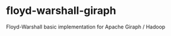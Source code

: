 floyd-warshall-giraph
=====================

Floyd-Warshall basic implementation for Apache Giraph / Hadoop 
